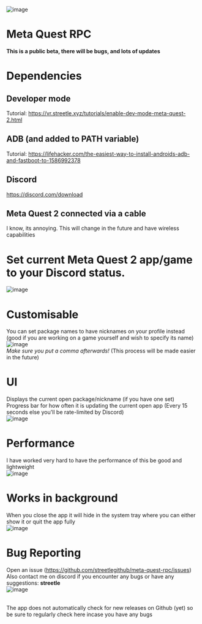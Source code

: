![image](https://github.com/streetlegithub/meta-quest-rpc/assets/88948099/9545edd8-b8b6-46ab-acc7-58bb0d545d0d)<br>

# Meta Quest RPC

**This is a public beta, there will be bugs, and lots of updates**

# Dependencies
## Developer mode
Tutorial: https://vr.streetle.xyz/tutorials/enable-dev-mode-meta-quest-2.html
## ADB (and added to PATH variable)
Tutorial: https://lifehacker.com/the-easiest-way-to-install-androids-adb-and-fastboot-to-1586992378
## Discord
https://discord.com/download<br>
## Meta Quest 2 connected via a cable
I know, its annoying. This will change in the future and have wireless capabilities

# Set current Meta Quest 2 app/game to your Discord status.<br>
![image](https://github.com/streetlegithub/meta-quest-rpc/assets/88948099/4ff8bfa4-7125-43aa-ab38-14d00cdd488b)<br>

# Customisable
You can set package names to have nicknames on your profile instead (good if you are working on a game yourself and wish to specify its name)<br>
![image](https://github.com/streetlegithub/meta-quest-rpc/assets/88948099/254e5a8d-0db3-4328-bf6d-9a92ad9fd7ed)<br>
*Make sure you put a comma afterwards!*
(This process will be made easier in the future)

# UI
Displays the current open package/nickname (if you have one set)<br>
Progress bar for how often it is updating the current open app (Every 15 seconds else you'll be rate-limited by Discord)<br>
![image](https://github.com/streetlegithub/meta-quest-rpc/assets/88948099/e2ceb0ac-7eb3-4a76-b8ea-89ad9382e338)<br>

# Performance
I have worked very hard to have the performance of this be good and lightweight<br>
![image](https://github.com/streetlegithub/meta-quest-rpc/assets/88948099/ffc273b2-d36b-4396-ae21-976c498e3951)<br>

# Works in background
When you close the app it will hide in the system tray where you can either show it or quit the app fully<br>
![image](https://github.com/streetlegithub/meta-quest-rpc/assets/88948099/6f1f3bc6-9072-4f3c-aaea-54ee64246a9a)<br>

# Bug Reporting
Open an issue (https://github.com/streetlegithub/meta-quest-rpc/issues)<br>
Also contact me on discord if you encounter any bugs or have any suggestions: **streetle**<br>
![image](https://github.com/streetlegithub/meta-quest-rpc/assets/88948099/ffacb5a1-c955-424e-be38-1eb37010e445)<br>
<br>

The app does not automatically check for new releases on Github (yet) so be sure to regularly check here incase you have any bugs
